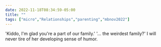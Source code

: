 ---date: 2022-11-18T08:34:59-05:00title: ""tags: ["micro","Relationships","parenting","mbnov2022"]---'Kiddo, I'm glad you're a part of our family.' '... the weirdest family?' I will never tire of her developing sense of humor.